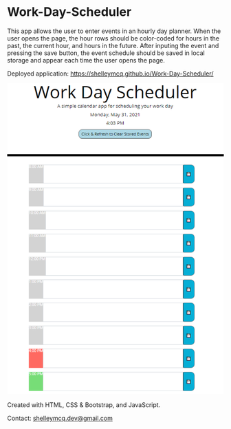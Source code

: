 # Work-Day-Scheduler

This app allows the user to enter events in an hourly day planner. When the user opens the page, the hour rows should be color-coded for hours in the past, the current hour, and hours in the future. After inputing the event and pressing the save button, the event schedule should be saved in local storage and appear each time the user opens the page.


Deployed application:
https://shelleymcq.github.io/Work-Day-Scheduler/

![screenshot of app](planner.png)

Created with HTML, CSS & Bootstrap, and JavaScript.

Contact: shelleymcq.dev@gmail.com

